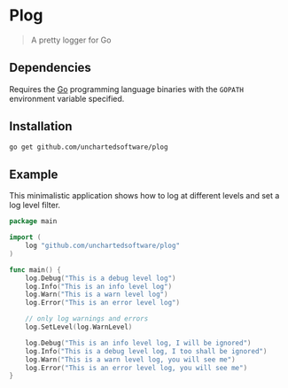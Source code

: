 # Plog

> A pretty logger for Go

## Dependencies

Requires the [Go](https://golang.org/) programming language binaries with the `GOPATH` environment variable specified.

## Installation

```bash
go get github.com/unchartedsoftware/plog
```

## Example

This minimalistic application shows how to log at different levels and set a log level filter.

```go
package main

import (
    log "github.com/unchartedsoftware/plog"
)

func main() {   
    log.Debug("This is a debug level log")
    log.Info("This is an info level log")
    log.Warn("This is a warn level log")
    log.Error("This is an error level log")

    // only log warnings and errors
    log.SetLevel(log.WarnLevel)

    log.Debug("This is an info level log, I will be ignored")
    log.Info("This is a debug level log, I too shall be ignored")
    log.Warn("This is a warn level log, you will see me")
    log.Error("This is an error level log, you will see me")
}
```
